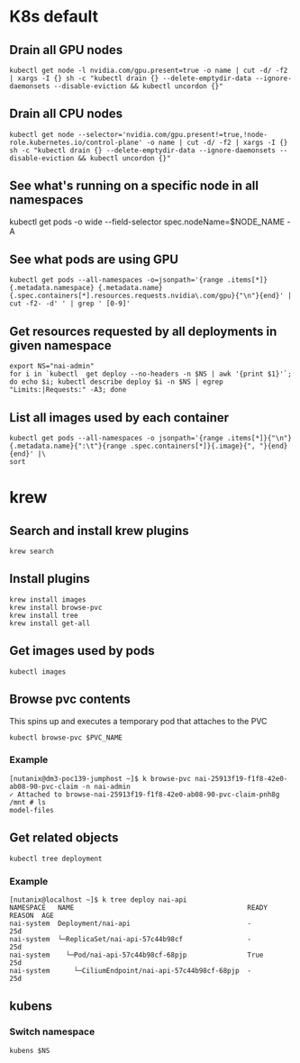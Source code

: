 # K8s default

## Drain all GPU nodes
```
kubectl get node -l nvidia.com/gpu.present=true -o name | cut -d/ -f2 | xargs -I {} sh -c "kubectl drain {} --delete-emptydir-data --ignore-daemonsets --disable-eviction && kubectl uncordon {}"
```

## Drain all CPU nodes
```
kubectl get node --selector='nvidia.com/gpu.present!=true,!node-role.kubernetes.io/control-plane' -o name | cut -d/ -f2 | xargs -I {} sh -c "kubectl drain {} --delete-emptydir-data --ignore-daemonsets --disable-eviction && kubectl uncordon {}"
```

## See what's running on a specific node in all namespaces
kubectl get pods -o wide --field-selector spec.nodeName=$NODE_NAME -A

## See what pods are using GPU
```
kubectl get pods --all-namespaces -o=jsonpath='{range .items[*]}{.metadata.namespace} {.metadata.name} {.spec.containers[*].resources.requests.nvidia\.com/gpu}{"\n"}{end}' | cut -f2- -d' ' | grep ' [0-9]'
```

## Get resources requested by all deployments in given namespace
```
export NS="nai-admin"
for i in `kubectl  get deploy --no-headers -n $NS | awk '{print $1}'`; do echo $i; kubectl describe deploy $i -n $NS | egrep "Limits:|Requests:" -A3; done
```

## List all images used by each container
```
kubectl get pods --all-namespaces -o jsonpath='{range .items[*]}{"\n"}{.metadata.name}{":\t"}{range .spec.containers[*]}{.image}{", "}{end}{end}' |\
sort
```

# krew

## Search and install krew plugins
```
krew search
```

## Install plugins
```
krew install images
krew install browse-pvc
krew install tree
krew install get-all
```

## Get images used by pods
```
kubectl images
```

## Browse pvc contents

This spins up and executes a temporary pod that attaches to the PVC
```
kubectl browse-pvc $PVC_NAME
```

### Example
```
[nutanix@dm3-poc139-jumphost ~]$ k browse-pvc nai-25913f19-f1f8-42e0-ab08-90-pvc-claim -n nai-admin
✓ Attached to browse-nai-25913f19-f1f8-42e0-ab08-90-pvc-claim-pnh8g
/mnt # ls
model-files
```

## Get related objects
```
kubectl tree deployment 
```
### Example
```
[nutanix@localhost ~]$ k tree deploy nai-api
NAMESPACE   NAME                                           READY  REASON  AGE
nai-system  Deployment/nai-api                             -              25d
nai-system  └─ReplicaSet/nai-api-57c44b98cf                -              25d
nai-system    └─Pod/nai-api-57c44b98cf-68pjp               True           25d
nai-system      └─CiliumEndpoint/nai-api-57c44b98cf-68pjp  -              25d
```

## kubens

### Switch namespace
```
kubens $NS
```